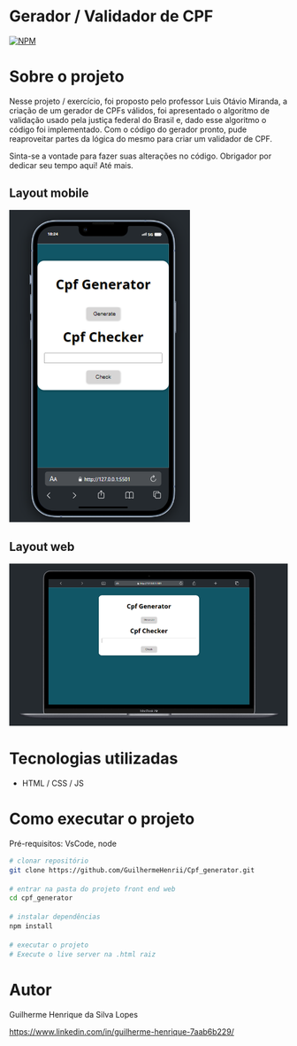 # Gerador / Validador de CPF 
[![NPM](https://img.shields.io/npm/l/react)](https://github.com/GuilhermeHenrii/Cpf_generator/blob/main/LICENSE)
# Sobre o projeto

Nesse projeto / exercício, foi proposto pelo professor Luis Otávio Miranda, a criação de um gerador de CPFs válidos, foi apresentado o algoritmo de validação usado pela justiça federal do Brasil e, dado esse algoritmo o código foi implementado. Com o código do gerador pronto, pude reaproveitar partes da lógica do mesmo para criar um validador de CPF.

Sinta-se a vontade para fazer suas alterações no código.
Obrigador por dedicar seu tempo aqui! Até mais.

## Layout mobile
![Mobile 1](./assets/print-cpfGenarator-mobile.PNG)

## Layout web
![Web 1](./assets/print-cpfGenarator-desktop.PNG)

# Tecnologias utilizadas
- HTML / CSS / JS

# Como executar o projeto
Pré-requisitos: VsCode, node

```bash
# clonar repositório
git clone https://github.com/GuilhermeHenrii/Cpf_generator.git

# entrar na pasta do projeto front end web
cd cpf_generator

# instalar dependências
npm install

# executar o projeto
# Execute o live server na .html raiz
```

# Autor

Guilherme Henrique da Silva Lopes

https://www.linkedin.com/in/guilherme-henrique-7aab6b229/
